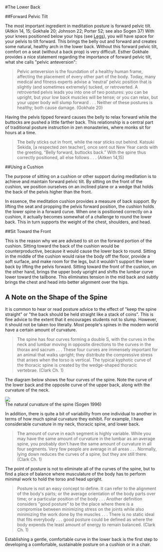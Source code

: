 #The Lower Back

##Forward Pelvic Tilt

The most important ingredient in meditation posture is forward pelvic tilt. (Aitkin 14, 15; Gokhale 20; Johnson 22; Porter 52; see also Sogen 37) With your knees positioned below your hips (see [Legs](legs)), you will have space for your pelvis to tilt forward. This brings the belly out and forward and creates some natural, healthy arch in the lower back. Without this forward pelvic tilt, comfort on a seat (without a back prop) is very difficult. Esther Gokhale provides a nice statement regarding the importance of forward pelvic tilt, what she calls "pelvic anteversion":

>Pelvic anteversion is the foundation of a healthy human frame, affecting the placement of every other part of the body. Today, many medical and fitness experts advise a ‘neutral’ pelvic position that is slightly (and sometimes extremely) tucked, or retroverted. A retroverted pelvis leads you into one of two postures: you can be upright, but your low back muscles will be tense; or you can relax, but your upper body will slump forward . . . Neither of these postures is healthy; both cause damage. (Gokhale 20)

Having the pelvis tipped forward causes the belly to relax forward while the buttocks are pushed a little farther back. This relationship is a central part of traditional posture instruction in zen monasteries, where monks sit for  hours at a time.

>The belly sticks out in front, while the rear sticks out behind. Katsuki Sekida, [a respected zen teacher],  once sent out New Year cards with the greeting, “Belly forward, buttocks back.” With the spine thus correctly positioned, all else follows . . . (Aitken 14,15)

##Using a Cushion

The purpose of sitting on a cushion or other support during meditation is to achieve and maintain forward pelvic tilt. By sitting on the front of the cushion, we position ourselves on an inclined plane or a wedge that holds the back of the pelvis higher than the front.

In essence, the meditation cushion provides a measure of back support. By lifting the seat and propping the pelvis forward position, the cushion holds the lower spine in a forward curve. When one is positioned correctly on a cushion, it actually becomes somewhat of a challenge to round the lower back. This in turn supports the weight of the chest, shoulders, and head.

##Sit Toward the Front

This is the reason why we are advised to sit on the forward portion of the cushion. Sitting toward the back of the cushion would be counterproductive, because it would cause the lower back to round. Sitting in the middle of the cushion would raise the body off the floor, provide a soft surface, and make room for the legs, but it wouldn't support the lower back by lifting the pelvis forward. Sitting toward the front of the cushion, on the other hand, brings the upper body upright and shifts the lumbar curve lower toward the tailbone. This eliminates tension in the mid back and subtly brings the chest and head into better alignment over the hips. 

## A Note on the Shape of the Spine

It is common to hear or read posture advice to the effect of "keep the spine straight" or "the back should be held straight like a stack of coins". This is fine advice to the extent that it encourages students not to slump. However, it should not be taken too literally. Most people's spines in the modern world have a certain amount of curvature.

>The spine has four curves forming a double S, with the curves in the neck and lumbar moving in opposite directions to the curves in the thorax and sacrum . . . These four curves are immensely important for an animal that walks upright; they distribute the compressive stress that arises when the torso is vertical. The typical kyphotic curve of the thoracic spine is created by the wedge-shaped thoracic vertebrae. (Clark Ch. 1)

The diagram below shows the four curves of the spine. Note the curve of the lower back and the opposite curve of the upper back, along with the curvature of the neck.

<div class="center-image"><img src="/images/posture-diagram-cropped-and-scaled.png" class="page-standard img-responsive"></div>
<div class="caption">The natural curvature of the spine (Sogen 1996)</div>

In addition, there is quite a bit of variability from one individual to another in terms of how much spinal curvature they exhibit. For example, I have considerable curvature in my neck, thoracic spine, and lower back.

>The amount of curve in each segment is highly variable. While you may have the same amount of curvature in the lumbar as an average spine, you probably don't have the same amount of curvature in all four segments. Very few people are average in all areas . . . Normally, lying down reduces the curves of a spine, but they are still there. (Clark Ch. 1)

The point of posture is not to eliminate all of the curves of the spine, but to find a place of balance where musculature of the body has to perform minimal work to hold the torso and head upright. 

> Posture is not an easy concept to define. It can refer to the alignment of the body's parts; or the average orientation of the body parts over time; or a particular position of the body . . . Another definition considers "good posture" to be the place where there is a compromise between minimizing stress on the joints while also minimizing the work done by the muscles . . . There is no static ideal that fits everybody . . . good posture could be defined as where the body expends the least amount of energy to remain balanced. (Clark Ch. 1)

Establishing a gentle, comfortable curve in the lower back is the first step to developing a comfortable, sustainable posture on a cushion or in a chair.
